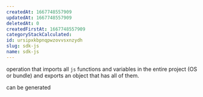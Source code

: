 ```yaml
---
createdAt: 1667748557909
updatedAt: 1667748557909
deletedAt: 0
createdFirstAt: 1667748557909
categoryStackCalculated: 
id: ursipxkbpnqpwzovvsxnzydh
slug: sdk-js
name: sdk-js
---
```


operation that imports all `js` functions and variables in the entire project (OS or bundle) and exports an object that has all of them.

can be generated
